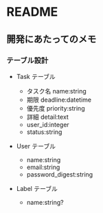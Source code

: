 # README

## 開発にあたってのメモ
### テーブル設計

- Task テーブル
  - タスク名 name:string
  - 期限 deadline:datetime
  - 優先度 priority:string
  - 詳細 detail:text
  - user_id:integer
  - status:string

- User テーブル
  - name:string
  - email:string
  - password_digest:string

- Label テーブル
  - name:string?
